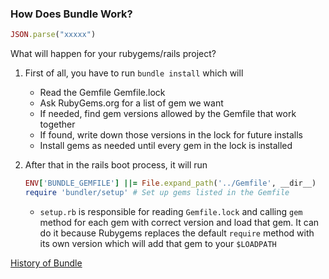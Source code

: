### How Does Bundle Work?

```ruby
JSON.parse("xxxxx")
```

What will happen for your rubygems/rails project?

1. First of all, you have to run `bundle install` which will
    + Read the Gemfile Gemfile.lock
    + Ask RubyGems.org for a list of gem we want
    + If needed, find gem versions allowed by the Gemfile that work together
    + If found, write down those versions in the lock for future installs
    + Install gems as needed until every gem in the lock is installed
2. After that in the rails boot process, it will run

    ```ruby
    ENV['BUNDLE_GEMFILE'] ||= File.expand_path('../Gemfile', __dir__)
    require 'bundler/setup' # Set up gems listed in the Gemfile
    ```
    + `setup.rb` is responsible for reading `Gemfile.lock` and calling `gem` method for each gem with correct version and load that gem. It can do it because Rubygems replaces the default `require` method with its own version which will add that gem to your `$LOADPATH`

[History of Bundle](http://andre.arko.net/2015/04/28/how-does-bundler-work-anyway/)
